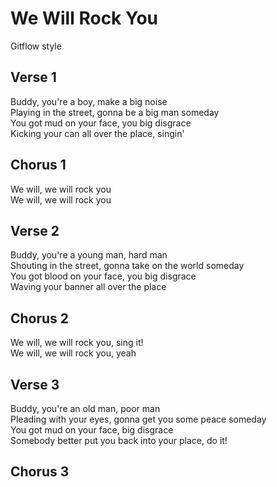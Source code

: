 # We Will Rock You
Gitflow style

## Verse 1
Buddy, you're a boy, make a big noise  
Playing in the street, gonna be a big man someday  
You got mud on your face, you big disgrace  
Kicking your can all over the place, singin'

## Chorus 1
We will, we will rock you  
We will, we will rock you

## Verse 2
Buddy, you're a young man, hard man  
Shouting in the street, gonna take on the world someday  
You got blood on your face, you big disgrace  
Waving your banner all over the place

## Chorus 2
We will, we will rock you, sing it!  
We will, we will rock you, yeah

## Verse 3
Buddy, you're an old man, poor man  
Pleading with your eyes, gonna get you some peace someday  
You got mud on your face, big disgrace  
Somebody better put you back into your place, do it!

## Chorus 3
